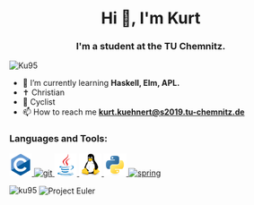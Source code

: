 <h1 align="center">Hi 👋, I'm Kurt</h1>
<h3 align="center">I'm a student at the TU Chemnitz.</h3>

<p align="left"> <img src="https://komarev.com/ghpvc/?username=Ku95&label=Profile%20views&color=0e75b6&style=flat" alt="Ku95" /> </p>

- 🌱 I’m currently learning **Haskell, Elm, APL.**
- ✝️ Christian
- 🚴 Cyclist
- 📫 How to reach me **kurt.kuehnert@s2019.tu-chemnitz.de**


<h3 align="left">Languages and Tools:</h3>
<p align="left"> <a href="https://www.cprogramming.com/" target="_blank"> <img src="https://raw.githubusercontent.com/devicons/devicon/master/icons/c/c-original.svg" alt="c" width="40" height="40"/> </a> <a href="https://git-scm.com/" target="_blank"> <img src="https://www.vectorlogo.zone/logos/git-scm/git-scm-icon.svg" alt="git" width="40" height="40"/> </a> <a href="https://www.java.com" target="_blank"> <img src="https://raw.githubusercontent.com/devicons/devicon/master/icons/java/java-original.svg" alt="java" width="40" height="40"/> </a> <a href="https://www.linux.org/" target="_blank"> <img src="https://raw.githubusercontent.com/devicons/devicon/master/icons/linux/linux-original.svg" alt="linux" width="40" height="40"/> </a> <a href="https://www.python.org" target="_blank"> <img src="https://raw.githubusercontent.com/devicons/devicon/master/icons/python/python-original.svg" alt="python" width="40" height="40"/> </a> <a href="https://spring.io/" target="_blank"> <img src="https://www.vectorlogo.zone/logos/springio/springio-icon.svg" alt="spring" width="40" height="40"/> </a> </p>

<p><img align="left" src="https://github-readme-stats.vercel.app/api/top-langs?username=Ku95&show_icons=true&locale=en&layout=compact" alt="ku95" /></p>

<p>&nbsp;<img align="center" src="https://projecteuler.net/profile/Ku95.png" alt="Project Euler" /></p>
